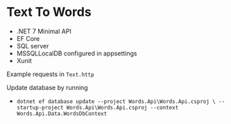 # Text To Words

- .NET 7 Minimal API
- EF Core 
- SQL server
- MSSQLLocalDB configured in appsettings
- Xunit

Example requests in `Text.http`

Update database by running

- `dotnet ef database update --project Words.Api\Words.Api.csproj \ --startup-project Words.Api\Words.Api.csproj --context Words.Api.Data.WordsDbContext`

